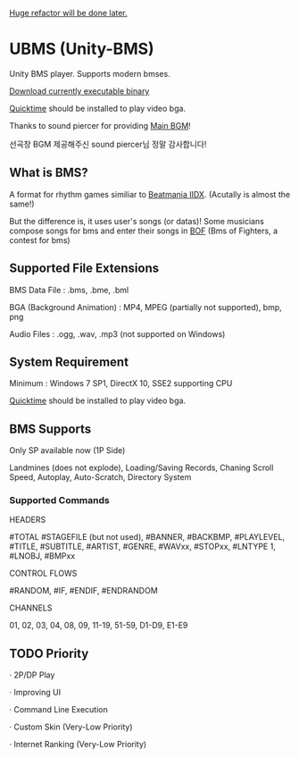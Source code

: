 [Huge refactor will be done later.](https://github.com/Unengine/UBMS/issues/3)

# UBMS (Unity-BMS)

Unity BMS player. Supports modern bmses.


[Download currently executable binary](https://github.com/Unengine/UBMS/releases)

[Quicktime](https://support.apple.com/kb/DL837?locale=ko_KR) should be installed to play video bga.

Thanks to sound piercer for providing [Main BGM](https://www.youtube.com/watch?v=EmcTqpdJ1gs)!

선곡창 BGM 제공해주신 sound piercer님 정말 감사합니다!

## What is BMS?
A format for rhythm games similiar to [Beatmania IIDX](https://en.wikipedia.org/wiki/Beatmania_IIDX). (Acutally is almost the same!)

But the difference is, it uses user's songs (or datas)! Some musicians compose songs for bms and enter their songs in [BOF](http://www.bmsoffighters.net/) (Bms of Fighters, a contest for bms)

## Supported File Extensions

BMS Data File : .bms, .bme, .bml

BGA (Background Animation) : MP4, MPEG (partially not supported), bmp, png

Audio Files : .ogg, .wav, .mp3 (not supported on Windows)

## System Requirement

Minimum : Windows 7 SP1, DirectX 10, SSE2 supporting CPU

[Quicktime](https://support.apple.com/kb/DL837?locale=ko_KR) should be installed to play video bga.

## BMS Supports

Only SP available now (1P Side)

Landmines (does not explode), Loading/Saving Records, Chaning Scroll Speed, Autoplay, Auto-Scratch, Directory System

### Supported Commands

HEADERS


#TOTAL #STAGEFILE (but not used), #BANNER, #BACKBMP, #PLAYLEVEL, #TITLE, #SUBTITLE, #ARTIST, #GENRE, #WAVxx, #STOPxx, #LNTYPE 1, #LNOBJ, #BMPxx

CONTROL FLOWS

#RANDOM, #IF, #ENDIF, #ENDRANDOM

CHANNELS

01, 02, 03, 04, 08, 09, 11-19, 51-59, D1-D9, E1-E9 

## TODO Priority

· 2P/DP Play

· Improving UI

· Command Line Execution

· Custom Skin (Very-Low Priority)

· Internet Ranking (Very-Low Priority)
